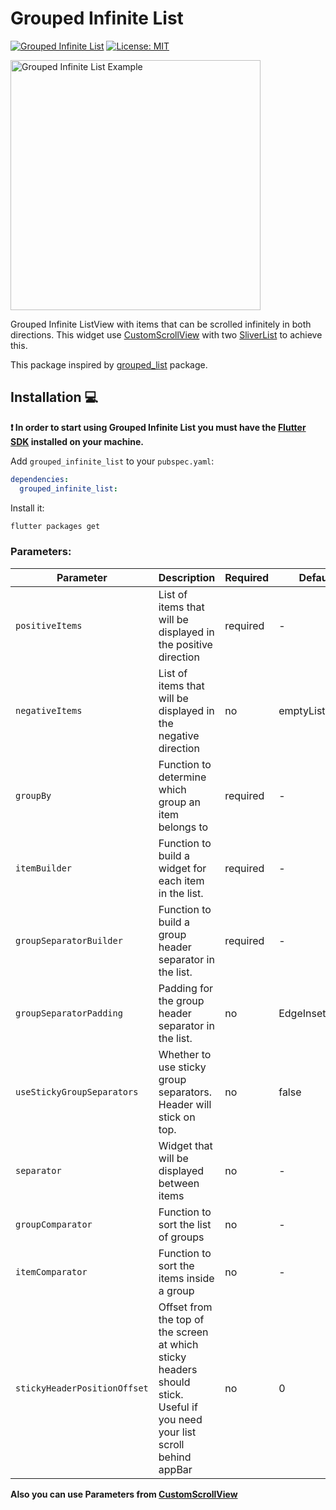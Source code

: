 # Grouped Infinite List

[![Grouped Infinite List][pub_badge]][pub_link] [![License: MIT][license_badge]][license_link]

<img src="https://raw.githubusercontent.com/jarjut/grouped_infinite_list/refs/heads/assets/demo-1.gif" alt="Grouped Infinite List Example" height="400">

Grouped Infinite ListView with items that can be scrolled infinitely in both directions. This widget use [CustomScrollView][custom_scroll_view_link] with two [SliverList][sliver_list_link] to achieve this.

This package inspired by [grouped_list][grouped_list_link] package.

## Installation 💻

**❗ In order to start using Grouped Infinite List you must have the [Flutter SDK][flutter_install_link] installed on your machine.**

Add `grouped_infinite_list` to your `pubspec.yaml`:

```yaml
dependencies:
  grouped_infinite_list:
```

Install it:

```sh
flutter packages get
```

### Parameters:

| Parameter                    | Description                                                                                                                | Required | Default         |
| ---------------------------- | -------------------------------------------------------------------------------------------------------------------------- | -------- | --------------- |
| `positiveItems`              | List of items that will be displayed in the positive direction                                                             | required | -               |
| `negativeItems`              | List of items that will be displayed in the negative direction                                                             | no       | emptyList       |
| `groupBy`                    | Function to determine which group an item belongs to                                                                       | required | -               |
| `itemBuilder`                | Function to build a widget for each item in the list.                                                                      | required | -               |
| `groupSeparatorBuilder`      | Function to build a group header separator in the list.                                                                    | required | -               |
| `groupSeparatorPadding`      | Padding for the group header separator in the list.                                                                        | no       | EdgeInsets.zero |
| `useStickyGroupSeparators`   | Whether to use sticky group separators. Header will stick on top.                                                          | no       | false           |
| `separator`                  | Widget that will be displayed between items                                                                                | no       | -               |
| `groupComparator`            | Function to sort the list of groups                                                                                        | no       | -               |
| `itemComparator`             | Function to sort the items inside a group                                                                                  | no       | -               |
| `stickyHeaderPositionOffset` | Offset from the top of the screen at which sticky headers should stick. Useful if you need your list scroll behind appBar | no       | 0               |

**Also you can use Parameters from [CustomScrollView][custom_scroll_view_link]**

<!-- Links -->

[flutter_install_link]: https://docs.flutter.dev/get-started/install
[github_actions_link]: https://docs.github.com/en/actions/learn-github-actions
[license_badge]: https://img.shields.io/badge/license-MIT-blue.svg?style=flat-square
[license_link]: https://opensource.org/licenses/MIT
[grouped_list_link]: https://pub.dev/packages/grouped_list
[pub_badge]: https://img.shields.io/pub/v/grouped_infinite_list.svg?style=flat-square
[pub_link]: https://pub.dev/packages/grouped_infinite_list
[custom_scroll_view_link]: https://api.flutter.dev/flutter/widgets/CustomScrollView-class.html
[sliver_list_link]: https://api.flutter.dev/flutter/widgets/SliverList-class.html

